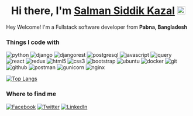 <h1 align="center">Hi there, I'm <a href="https://www.blackcater.win/" target="_blank">Salman Siddik Kazal</a> <img
src="https://github.com/blackcater/blackcater/raw/main/images/Hi.gif" height="22" /></h1>

<!-- [![Commits Badge](https://badges.pufler.dev/commits/monthly/ssKazal)](https://badges.pufler.dev) -->

<p>Hey Welcome! I'm a Fullstack software developer from <b>Pabna, Bangladesh</b></p>
<h3>Things I code with</h3>

<p>
  <img alt="python" src="https://img.shields.io/badge/python-3670A0?style=flat-plastic&logo=python&logoColor=ffdd54" />
  <img alt="django" src="https://img.shields.io/badge/django-%23092E20.svg?style=flat-plastic&logo=django&logoColor=white" />
  <img alt="djangorest" src="https://img.shields.io/badge/DJANGO-REST-ff1709?style=flat-plastic&logo=django&logoColor=white&color=ff1709&labelColor=gray" />
  <img alt="postgresql" src="https://img.shields.io/badge/postgres-%23316192.svg?style=flat-plastic&logo=postgresql&logoColor=white" />
  <img alt="javascript" src="https://img.shields.io/badge/javascript-%23323330.svg?style=flat-plastic&logo=javascript&logoColor=%23F7DF1E" />
  <img alt="jquery" src="https://img.shields.io/badge/jquery-%230769AD.svg?style=flat-plastic&logo=jquery&logoColor=white" />
  <img alt="react" src="https://img.shields.io/badge/react-%2320232a.svg?style=flat-plastic&logo=react&logoColor=%2361DAFB" />
  <img alt="redux" src="https://img.shields.io/badge/redux-%23593d88.svg?style=flat-plastic&logo=redux&logoColor=white" />
  <img alt="html5" src="https://img.shields.io/badge/html5-%23E34F26.svg?style=flat-plastic&logo=html5&logoColor=white" />
  <img alt="css3" src="https://img.shields.io/badge/css3-%231572B6.svg?style=flat-plastic&logo=css3&logoColor=white" />
  <img alt="bootstrap" src="https://img.shields.io/badge/bootstrap-%23563D7C.svg?style=flat-plastic&logo=bootstrap&logoColor=white" />
  <img alt="ubuntu" src="https://img.shields.io/badge/Ubuntu-E95420?style=flat-plastic&logo=ubuntu&logoColor=white" />
  <img alt="docker" src="https://img.shields.io/badge/docker-%230db7ed.svg?style=flat-plastic&logo=docker&logoColor=white" />
  <img alt="git" src="https://img.shields.io/badge/git-%23F05033.svg?style=flat-plastic&logo=git&logoColor=white" />
  <img alt="github" src="https://img.shields.io/badge/github-%23121011.svg?style=flat-plastic&logo=github&logoColor=white" />
  <img alt="postman" src="https://img.shields.io/badge/Postman-FF6C37?style=flat-plastic&logo=postman&logoColor=white" />
  
  <img alt="gunicorn" src="https://img.shields.io/badge/gunicorn-%298729.svg?style=flat-plastic&logo=gunicorn&logoColor=white" />
  <img alt="nginx" src="https://img.shields.io/badge/nginx-%23009639.svg?style=flat-plastic&logo=nginx&logoColor=white" />
</p>

[![Top Langs](https://github-readme-stats.vercel.app/api/top-langs/?username=ssKazal&layout=compact)](https://github.com/anuraghazra/github-readme-stats)

<h3>Where to find me</h3>
<p><a href="https://www.facebook.com/salmansiddik.kazal/" target="_blank"><img alt="Facebook" src="https://img.shields.io/badge/facebook-%230077B5.svg?&style=flat-plastic&logo=facebook&logoColor=white" /></a> <a href="https://twitter.com/S_S_Kazal" target="_blank"><img alt="Twitter" src="https://img.shields.io/badge/twitter-%231DA1F2.svg?&style=flat-plastic&logo=twitter&logoColor=white" /></a> <a href="https://www.linkedin.com/in/md-salman-siddik-kazal-9b84b5200/" target="_blank"><img alt="LinkedIn" src="https://img.shields.io/badge/linkedin-%230077B5.svg?&style=flat-plastic&logo=linkedin&logoColor=white" /></a>
</p>
